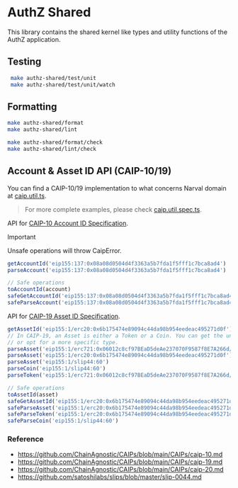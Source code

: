 # AuthZ Shared

This library contains the shared kernel like types and utility functions of the
AuthZ application.

## Testing

```bash
 make authz-shared/test/unit
 make authz-shared/test/unit/watch
```

## Formatting

```bash
make authz-shared/format
make authz-shared/lint

make authz-shared/format/check
make authz-shared/lint/check
```

## Account & Asset ID API (CAIP-10/19)

You can find a CAIP-10/19 implementation to what concerns Narval domain at
[caip.util.ts](packages/authz-shared/src/lib/util/caip.util.ts).

> For more complete examples, please check
> [caip.util.spec.ts](packages/authz-shared/src/lib/util/__test__/unit/caip.util.spec.ts).

API for [CAIP-10 Account ID
Specification](https://github.com/ChainAgnostic/CAIPs/blob/main/CAIPs/caip-10.md).

> [!IMPORTANT]
> Unsafe operations will throw CaipError.

```typescript
getAccountId('eip155:137:0x08a08d0504d4f3363a5b7fda1f5fff1c7bca8ad4')
parseAccount('eip155:137:0x08a08d0504d4f3363a5b7fda1f5fff1c7bca8ad4')

// Safe operations
toAccountId(account)
safeGetAccountId('eip155:137:0x08a08d0504d4f3363a5b7fda1f5fff1c7bca8ad4')
safeParseAccount('eip155:137:0x08a08d0504d4f3363a5b7fda1f5fff1c7bca8ad4')
```

API for [CAIP-19 Asset ID
Specification](https://github.com/ChainAgnostic/CAIPs/blob/main/CAIPs/caip-19.md).

```typescript
getAssetId('eip155:1/erc20:0x6b175474e89094c44da98b954eedeac495271d0f')
// In CAIP-19, an Asset is either a Token or a Coin. You can get the union type
// or opt for a more specific type.
parseAsset('eip155:1/erc721:0x06012c8cf97BEaD5deAe237070F9587f8E7A266d/771769')
parseAsset('eip155:1/erc20:0x6b175474e89094c44da98b954eedeac495271d0f')
parseAsset('eip155:1/slip44:60')
parseCoin('eip155:1/slip44:60')
parseToken('eip155:1/erc721:0x06012c8cf97BEaD5deAe237070F9587f8E7A266d/771769')

// Safe operations
toAssetId(asset)
safeGetAssetId('eip155:1/erc20:0x6b175474e89094c44da98b954eedeac495271d0f')
safeParseAsset('eip155:1/erc20:0x6b175474e89094c44da98b954eedeac495271d0f')
safeParseToken('eip155:1/erc20:0x6b175474e89094c44da98b954eedeac495271d0f')
safeParseCoin('eip155:1/slip44:60')
```

### Reference

- https://github.com/ChainAgnostic/CAIPs/blob/main/CAIPs/caip-10.md
- https://github.com/ChainAgnostic/CAIPs/blob/main/CAIPs/caip-19.md
- https://github.com/ChainAgnostic/CAIPs/blob/main/CAIPs/caip-20.md
- https://github.com/satoshilabs/slips/blob/master/slip-0044.md
